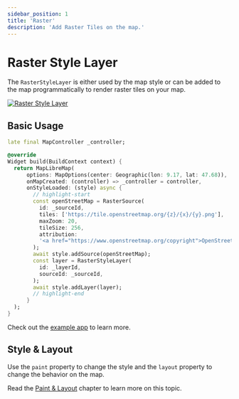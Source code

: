 ```yaml
---
sidebar_position: 1
title: 'Raster'
description: 'Add Raster Tiles on the map.'
---
```


# Raster Style Layer

The `RasterStyleLayer` is either used by the map style or can be added to the map
programmatically to render raster tiles on your map.

[![Raster Style Layer](/img/layers/raster_layer.jpg)](/demo/#/style-layers/raster)

## Basic Usage

```dart
late final MapController _controller;

@override
Widget build(BuildContext context) {
  return MapLibreMap(
      options: MapOptions(center: Geographic(lon: 9.17, lat: 47.68)),
      onMapCreated: (controller) => _controller = controller,
      onStyleLoaded: (style) async {
        // highlight-start
        const openStreetMap = RasterSource(
          id: _sourceId,
          tiles: ['https://tile.openstreetmap.org/{z}/{x}/{y}.png'],
          maxZoom: 20,
          tileSize: 256,
          attribution:
          '<a href="https://www.openstreetmap.org/copyright">OpenStreetMap</a>',
        );
        await style.addSource(openStreetMap);
        const layer = RasterStyleLayer(
          id: _layerId,
          sourceId: _sourceId,
        );
        await style.addLayer(layer);
        // highlight-end
      }
  );
}
```

Check out
the [example app](https://github.com/josxha/flutter-maplibre/blob/main/example/lib/style-layers_raster_page.dart)
to learn more.

## Style & Layout

Use the `paint` property to change the style and the `layout`
property to change the behavior on the map.

Read the [Paint & Layout](./paint-and-layout) chapter to learn more on this
topic. 